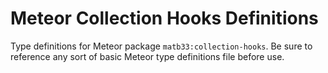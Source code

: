 # Meteor Collection Hooks Definitions

Type definitions for Meteor package `matb33:collection-hooks`. Be sure to
reference any sort of basic Meteor type definitions file before use.
